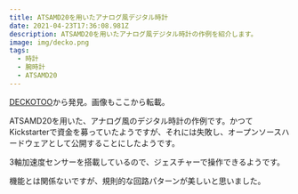 ```yaml
---
title: ATSAMD20を用いたアナログ風デジタル時計
date: 2021-04-23T17:36:08.981Z
description: ATSAMD20を用いたアナログ風デジタル時計の作例を紹介します。
image: img/decko.png
tags:
  - 時計
  - 腕時計
  - ATSAMD20
---
```

[DECKOTOO](https://hackaday.io/project/170534-deckotoo)から発見。画像もここから転載。

ATSAMD20を用いた、アナログ風のデジタル時計の作例です。かつてKickstarterで資金を募っていたようですが、それには失敗し、オープンソースハードウェアとして公開することにしたようです。

3軸加速度センサーを搭載しているので、ジェスチャーで操作できるようです。




機能とは関係ないですが、規則的な回路パターンが美しいと思いました。